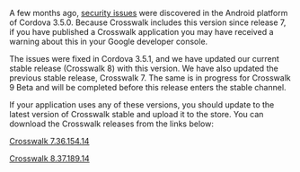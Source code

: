A few months ago, [security issues](http://cordova.apache.org/announcements/2014/08/04/android-351.html) were discovered in the Android platform of Cordova 3.5.0. Because Crosswalk includes this version since release 7, if you have published a Crosswalk application you may have received a warning about this in your Google developer console.

The issues were fixed in Cordova 3.5.1, and we have updated our current stable release (Crosswalk 8) with this version. We have also updated the previous stable release, Crosswalk 7. The same is in progress for Crosswalk 9 Beta and will be completed before this release enters the stable channel. 

If your application uses any of these versions, you should update to the latest version of Crosswalk stable and upload it to the store. You can download the Crosswalk releases from the links below: 

[Crosswalk 7.36.154.14](https://download.01.org/crosswalk/releases/crosswalk/android/stable/7.36.154.14/)

[Crosswalk 8.37.189.14](https://download.01.org/crosswalk/releases/crosswalk/android/stable/8.37.189.14/)


